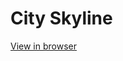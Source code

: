 # City Skyline

<a href="https://projectcityskyline.netlify.app" target="_blank">View in browser</a>
